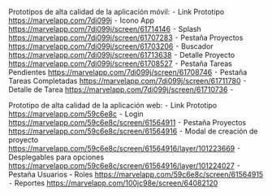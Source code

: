Prototipos de alta calidad de la aplicación móvil:
	⁃	Link Prototipo https://marvelapp.com/7di099j
	⁃	Icono App https://marvelapp.com/7di099j/screen/61714146
	⁃	Splash https://marvelapp.com/7di099j/screen/61707283
	⁃	Pestaña Proyectos https://marvelapp.com/7di099j/screen/61703206
	⁃	Buscador https://marvelapp.com/7di099j/screen/61713638
	⁃	Detalle Proyecto https://marvelapp.com/7di099j/screen/61708527
	⁃	Pestaña Tareas Pendientes https://marvelapp.com/7di099j/screen/61708746
	⁃	Pestaña Tareas Completadas https://marvelapp.com/7di099j/screen/61711780
	⁃	Detalle de Tarea https://marvelapp.com/7di099j/screen/61710736
	⁃	 

Prototipo de alta calidad de la aplicación web:
	⁃	 Link Prototipo https://marvelapp.com/59c6e8c
	⁃	 Login https://marvelapp.com/59c6e8c/screen/61564911
	⁃	 Pestaña Proyectos https://marvelapp.com/59c6e8c/screen/61564916
	⁃	 Modal de creación de proyecto https://marvelapp.com/59c6e8c/screen/61564916/layer/101223669
	⁃	 Desplegables para opciones https://marvelapp.com/59c6e8c/screen/61564916/layer/101224027
	⁃	 Pestaña Usuarios - Roles https://marvelapp.com/59c6e8c/screen/61564915
	⁃	 Reportes https://marvelapp.com/100jc98e/screen/64082120
